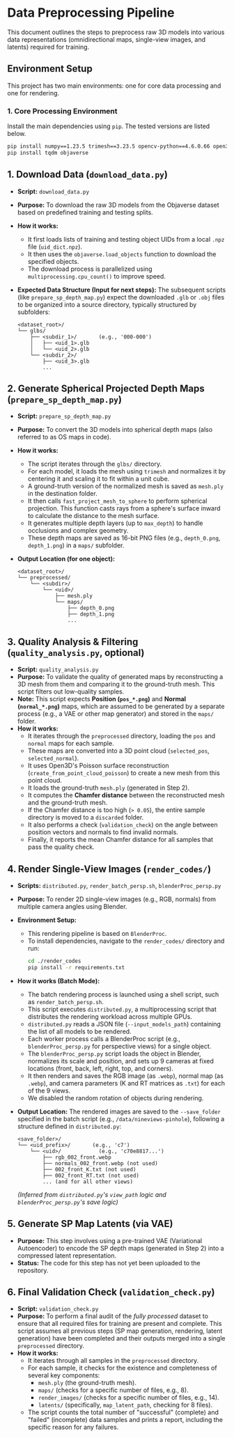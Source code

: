 # Data Preprocessing Pipeline

This document outlines the steps to preprocess raw 3D models into various data representations (omnidirectional maps, single-view images, and latents) required for training.

## Environment Setup

This project has two main environments: one for core data processing and one for rendering.

### 1. Core Processing Environment

Install the main dependencies using `pip`. The tested versions are listed below.

```bash
pip install numpy==1.23.5 trimesh==3.23.5 opencv-python==4.6.0.66 open3d==0.16.0
pip install tqdm objaverse
```

## 1. Download Data (`download_data.py`)

* **Script:** `download_data.py`
* **Purpose:** To download the raw 3D models from the Objaverse dataset based on predefined training and testing splits.
* **How it works:**
    * It first loads lists of training and testing object UIDs from a local `.npz` file (`uid_dict.npz`).
    * It then uses the `objaverse.load_objects` function to download the specified objects.
    * The download process is parallelized using `multiprocessing.cpu_count()` to improve speed.

* **Expected Data Structure (Input for next steps):**
    The subsequent scripts (like `prepare_sp_depth_map.py`) expect the downloaded `.glb` or `.obj` files to be organized into a source directory, typically structured by subfolders:

    ```
    <dataset_root>/
    └── glbs/
        ├── <subdir_1>/       (e.g., '000-000')
        │   ├── <uid_1>.glb
        │   └── <uid_2>.glb
        └── <subdir_2>/
            ├── <uid_3>.glb
            ...
    ```

## 2. Generate Spherical Projected Depth Maps (`prepare_sp_depth_map.py`)

* **Script:** `prepare_sp_depth_map.py`
* **Purpose:** To convert the 3D models into spherical depth maps (also referred to as OS maps in code).
* **How it works:**
    * The script iterates through the `glbs/` directory.
    * For each model, it loads the mesh using `trimesh` and normalizes it by centering it and scaling it to fit within a unit cube.
    * A ground-truth version of the normalized mesh is saved as `mesh.ply` in the destination folder.
    * It then calls `fast_project_mesh_to_sphere` to perform spherical projection. This function casts rays from a sphere's surface inward to calculate the distance to the mesh surface.
    * It generates multiple depth layers (up to `max_depth`) to handle occlusions and complex geometry.
    * These depth maps are saved as 16-bit PNG files (e.g., `depth_0.png`, `depth_1.png`) in a `maps/` subfolder.

* **Output Location (for one object):**
    ```
    <dataset_root>/
    └── preprocessed/
        └── <subdir>/
            └── <uid>/
                ├── mesh.ply
                └── maps/
                    ├── depth_0.png
                    ├── depth_1.png
                    ...
    ```

## 3. Quality Analysis & Filtering (`quality_analysis.py`, optional)

* **Script:** `quality_analysis.py`
* **Purpose:** To validate the quality of generated maps by reconstructing a 3D mesh from them and comparing it to the ground-truth mesh. This script filters out low-quality samples.
* **Note:** This script expects **Position (`pos_*.png`)** and **Normal (`normal_*.png`)** maps, which are assumed to be generated by a separate process (e.g., a VAE or other map generator) and stored in the `maps/` folder.
* **How it works:**
    * It iterates through the `preprocessed` directory, loading the `pos` and `normal` maps for each sample.
    * These maps are converted into a 3D point cloud (`selected_pos`, `selected_normal`).
    * It uses Open3D's Poisson surface reconstruction (`create_from_point_cloud_poisson`) to create a new mesh from this point cloud.
    * It loads the ground-truth `mesh.ply` (generated in Step 2).
    * It computes the **Chamfer distance** between the reconstructed mesh and the ground-truth mesh.
    * If the Chamfer distance is too high (`> 0.05`), the entire sample directory is moved to a `discarded` folder.
    * It also performs a check (`validation_check`) on the angle between position vectors and normals to find invalid normals.
    * Finally, it reports the mean Chamfer distance for all samples that pass the quality check.

## 4. Render Single-View Images (`render_codes/`)

* **Scripts:** `distributed.py`, `render_batch_persp.sh`, `blenderProc_persp.py`
* **Purpose:** To render 2D single-view images (e.g., RGB, normals) from multiple camera angles using Blender.
* **Environment Setup:**
    * This rendering pipeline is based on `BlenderProc`.
    * To install dependencies, navigate to the `render_codes/` directory and run:
        ```bash
        cd ./render_codes
        pip install -r requirements.txt
        ```

* **How it works (Batch Mode):**
    * The batch rendering process is launched using a shell script, such as `render_batch_persp.sh`.
    * This script executes `distributed.py`, a multiprocessing script that distributes the rendering workload across multiple GPUs.
    * `distributed.py` reads a JSON file (`--input_models_path`) containing the list of all models to be rendered.
    * Each worker process calls a BlenderProc script (e.g., `blenderProc_persp.py` for perspective views) for a single object.
    * The `blenderProc_persp.py` script loads the object in Blender, normalizes its scale and position, and sets up 9 cameras at fixed locations (front, back, left, right, top, and corners).
    * It then renders and saves the RGB image (as `.webp`), normal map (as `.webp`), and camera parameters (K and RT matrices as `.txt`) for each of the 9 views.
    * We disabled the random rotation of objects during rendering.

* **Output Location:**
    The rendered images are saved to the `--save_folder` specified in the batch script (e.g., `/data/nineviews-pinhole`), following a structure defined in `distributed.py`:

    ```
    <save_folder>/
    └── <uid_prefix>/       (e.g., 'c7')
        └── <uid>/            (e.g., 'c70e8817...')
            ├── rgb_002_front.webp
            ├── normals_002_front.webp (not used)
            ├── 002_front_K.txt (not used)
            ├── 002_front_RT.txt (not used)
            ... (and for all other views)
    ```
    *(Inferred from `distributed.py`'s `view_path` logic and `blenderProc_persp.py`'s save logic)*

## 5. Generate SP Map Latents (via VAE)

* **Purpose:** This step involves using a pre-trained VAE (Variational Autoencoder) to encode the SP depth maps (generated in Step 2) into a compressed latent representation.
* **Status:** The code for this step has not yet been uploaded to the repository.

## 6. Final Validation Check (`validation_check.py`)

* **Script:** `validation_check.py`
* **Purpose:** To perform a final audit of the *fully processed* dataset to ensure that all required files for training are present and complete. This script assumes all previous steps (SP map generation, rendering, latent generation) have been completed and their outputs merged into a single `preprocessed` directory.
* **How it works:**
    * It iterates through all samples in the `preprocessed` directory.
    * For each sample, it checks for the existence and completeness of several key components:
        * `mesh.ply` (the ground-truth mesh).
        * `maps/` (checks for a specific number of files, e.g., 8).
        * `render_images/` (checks for a specific number of files, e.g., 14).
        * `latents/` (specifically, `map_latent_path`, checking for 8 files).
    * The script counts the total number of "successful" (complete) and "failed" (incomplete) data samples and prints a report, including the specific reason for any failures.